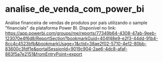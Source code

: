 # analise_de_venda_com_power_bi
Análise financeira de vendas de produtos por país utilizando o sample "financials" da plataforma Power BI.
Disponível no link: https://app.powerbi.com/groups/me/reports/77349b64-4308-47ab-9eeb-123070e4f6d8/ReportSection?bookmarkGuid=404f48e9-e2f3-44dd-91b4-8cc4c4523bfb&bookmarkUsage=1&ctid=38ae2f02-5710-4e12-80bb-83600c3fdf1e&portalSessionId=9019c904-2ae6-4dc8-afaf-863f5a7e2151&fromEntryPoint=export

